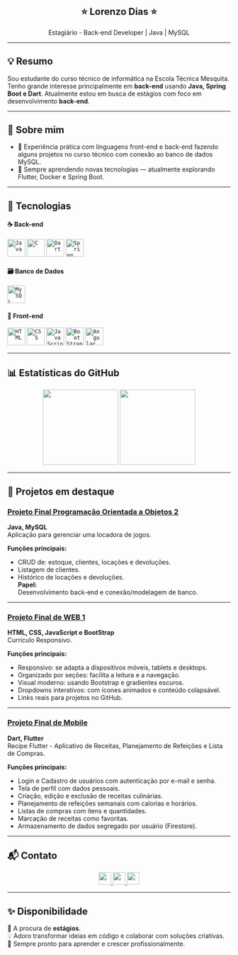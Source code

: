 <h2 align="center">⭐ Lorenzo Dias ⭐</h2>

<p align="center">
  Estagiário - Back-end Developer | Java | MySQL
</p>

---

## 💡 Resumo

Sou estudante do curso técnico de informática na Escola Técnica Mesquita. Tenho grande interesse principalmente em **back-end** usando **Java, Spring Boot e Dart**. 
Atualmente estou em busca de estágios com foco em desenvolvimento **back-end**.

---

## 💾 Sobre mim

- 💼 Experiência prática com linguagens front-end e back-end fazendo alguns projetos no curso técnico com conexão ao banco de dados MySQL. 
- 🌱 Sempre aprendendo novas tecnologias — atualmente explorando Flutter, Docker e Spring Boot.

---

## 🎨 Tecnologias

#### ☕ Back-end  

<code><img width="40px" src="https://cdn.jsdelivr.net/gh/devicons/devicon@latest/icons/java/java-original.svg" title="Java"/></code>
<code><img width="40px" src="https://cdn.jsdelivr.net/gh/devicons/devicon@latest/icons/c/c-original.svg" title="C"/></code>
<code><img width="40px" src="https://cdn.jsdelivr.net/gh/devicons/devicon@latest/icons/dart/dart-original.svg" title="Dart"/></code>
<code><img width="40px" src="https://cdn.jsdelivr.net/gh/devicons/devicon@latest/icons/spring/spring-original.svg" title="Spring"/></code>

#### 🗃️ Banco de Dados  
<code><img width="40px" src="https://cdn.jsdelivr.net/gh/devicons/devicon@latest/icons/mysql/mysql-original-wordmark.svg" title="MySQL"/></code>

#### 🎨 Front-end  
<code><img width="40px" src="https://cdn.jsdelivr.net/gh/devicons/devicon@latest/icons/html5/html5-original-wordmark.svg" title="HTML"/></code>
<code><img width="40px" src="https://cdn.jsdelivr.net/gh/devicons/devicon@latest/icons/css3/css3-original-wordmark.svg" title="CSS"/></code>
<code><img width="40px" src="https://cdn.jsdelivr.net/gh/devicons/devicon@latest/icons/javascript/javascript-original.svg" title="JavaScript"/></code>
<code><img width="40px" src="https://cdn.jsdelivr.net/gh/devicons/devicon@latest/icons/bootstrap/bootstrap-original-wordmark.svg" title="BootStrap"/></code>
<code><img width="40px" src="https://cdn.jsdelivr.net/gh/devicons/devicon@latest/icons/angular/angular-original.svg" title="Angular"/></code>

---

## 📊 Estatísticas do GitHub

<p align="center">
  <img src="https://github-readme-stats.vercel.app/api?username=LorenzoDias25&count_private=true&show_icons=true&theme=nightowl&bg_color=0,0e1c26,294861&title_color=FEAC5E&text_color=ffffff&rank_icon=github&hide=prs,issues,contribs&show=reviews,prs_merged,prs_merged" height="170" />
  <img src="https://github-readme-stats-eight-theta.vercel.app/api/top-langs/?username=LorenzoDias25&layout=compact&langs_count=8&theme=nightowl&bg_color=0,0e1c26,294861&title_color=FEAC5E&text_color=ffffff&rank_icon=github&hide=prs,issues,contribs&show=reviews,prs_merged,prs_merged" height="170" />
</p>


---

## 🌟 Projetos em destaque

### [Projeto Final Programação Orientada a Objetos 2](https://github.com/LorenzoDias25/ProjetoFinalPOO2)  
**Java, MySQL**  
Aplicação para gerenciar uma locadora de jogos.  

**Funções principais:**  
- CRUD de: estoque, clientes, locações e devoluções. 
- Listagem de clientes.
- Histórico de locações e devoluções.  
**Papel:**  
Desenvolvimento back-end e conexão/modelagem de banco.

---

### [Projeto Final de WEB 1](hhttps://github.com/LorenzoDias25/ProjetoFinalWEB)   
**HTML, CSS, JavaScript e BootStrap**  
Currículo Responsivo.

**Funções principais:**
- Responsivo: se adapta a dispositivos móveis, tablets e desktops.
- Organizado por seções: facilita a leitura e a navegação.
- Visual moderno: usando Bootstrap e gradientes escuros.
- Dropdowns interativos: com ícones animados e conteúdo colapsável.
- Links reais para projetos no GitHub.

---

### [Projeto Final de Mobile](https://github.com/LorenzoDias25/ProjetoFinalMobile)  
**Dart, Flutter**  
Recipe Flutter - Aplicativo de Receitas, Planejamento de Refeições e Lista de Compras.

**Funções principais:**
- Login e Cadastro de usuários com autenticação por e-mail e senha.
- Tela de perfil com dados pessoais.
- Criação, edição e exclusão de receitas culinárias.
- Planejamento de refeições semanais com calorias e horários.
- Listas de compras com itens e quantidades.
- Marcação de receitas como favoritas.
- Armazenamento de dados segregado por usuário (Firestore).

---

## 📬 Contato

<p align="center">
  <a href="https://github.com/LorenzoDias25" target="_blank">
    <img src="https://img.shields.io/badge/GitHub-000000?style=flat&logo=github&logoColor=white" height="28" />
  </a>
  <a href="https://www.linkedin.com/in/lorenzo-dias/" target="_blank">
    <img src="https://img.shields.io/badge/linkedin-%230077B5.svg?style=for=flat&logo=linkedin&logoColor=white" height="28" />
  </a>
  <a href="mailto:lorenzodias25adm@gmail.com">
    <img src="https://img.shields.io/badge/Gmail-D14836?style=flat&logo=gmail&logoColor=white" height="28" />
  </a>
</p>

---

## ✨ Disponibilidade

📌 A procura de **estágios**.  
💡 Adoro transformar ideias em código e colaborar com soluções criativas.  
🚀 Sempre pronto para aprender e crescer profissionalmente.
